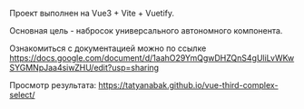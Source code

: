Проект выполнен на Vue3 + Vite + Vuetify.

Основная цель - набросок универсального автономного компонента.

Ознакомиться с документацией можно по ссылке https://docs.google.com/document/d/1aahO29YmQgwDHZQnS4gUliLvWKwSYGMNpJaa4siwZHU/edit?usp=sharing

Просмотр результата: https://tatyanabak.github.io/vue-third-complex-select/

